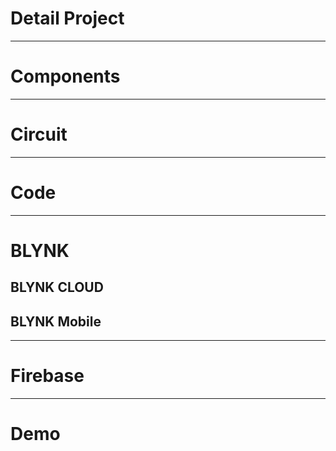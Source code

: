 # Detail Project
----
# Components
----
# Circuit
----
# Code
----
# BLYNK
## BLYNK CLOUD
## BLYNK Mobile
----
# Firebase
----
# Demo

